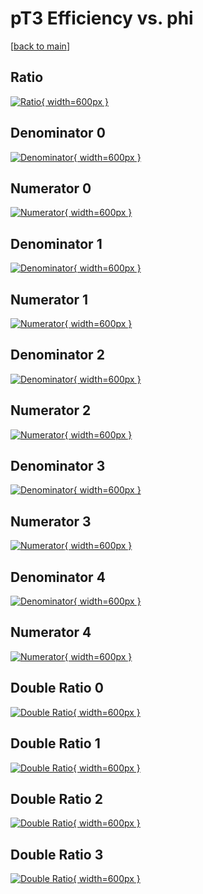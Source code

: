 # pT3 Efficiency vs. phi

[[back to main](./)]



## Ratio

[![Ratio](../mtv/var/pT3_loweta_13_0_eff_phi.png){ width=600px }](../mtv/var/pT3_loweta_13_0_eff_phi.pdf)

## Denominator 0

[![Denominator](../mtv/den/pT3_loweta_13_0_eff_phi_den0.png){ width=600px }](../mtv/den/pT3_loweta_13_0_eff_phi_den0.pdf)

## Numerator 0

[![Numerator](../mtv/num/pT3_loweta_13_0_eff_phi_num0.png){ width=600px }](../mtv/num/pT3_loweta_13_0_eff_phi_num0.pdf)

## Denominator 1

[![Denominator](../mtv/den/pT3_loweta_13_0_eff_phi_den1.png){ width=600px }](../mtv/den/pT3_loweta_13_0_eff_phi_den1.pdf)

## Numerator 1

[![Numerator](../mtv/num/pT3_loweta_13_0_eff_phi_num1.png){ width=600px }](../mtv/num/pT3_loweta_13_0_eff_phi_num1.pdf)

## Denominator 2

[![Denominator](../mtv/den/pT3_loweta_13_0_eff_phi_den2.png){ width=600px }](../mtv/den/pT3_loweta_13_0_eff_phi_den2.pdf)

## Numerator 2

[![Numerator](../mtv/num/pT3_loweta_13_0_eff_phi_num2.png){ width=600px }](../mtv/num/pT3_loweta_13_0_eff_phi_num2.pdf)

## Denominator 3

[![Denominator](../mtv/den/pT3_loweta_13_0_eff_phi_den3.png){ width=600px }](../mtv/den/pT3_loweta_13_0_eff_phi_den3.pdf)

## Numerator 3

[![Numerator](../mtv/num/pT3_loweta_13_0_eff_phi_num3.png){ width=600px }](../mtv/num/pT3_loweta_13_0_eff_phi_num3.pdf)

## Denominator 4

[![Denominator](../mtv/den/pT3_loweta_13_0_eff_phi_den4.png){ width=600px }](../mtv/den/pT3_loweta_13_0_eff_phi_den4.pdf)

## Numerator 4

[![Numerator](../mtv/num/pT3_loweta_13_0_eff_phi_num4.png){ width=600px }](../mtv/num/pT3_loweta_13_0_eff_phi_num4.pdf)

## Double Ratio 0

[![Double Ratio](../mtv/ratio/pT3_loweta_13_0_eff_phi_ratio0.png){ width=600px }](../mtv/ratio/pT3_loweta_13_0_eff_phi_ratio0.pdf)

## Double Ratio 1

[![Double Ratio](../mtv/ratio/pT3_loweta_13_0_eff_phi_ratio1.png){ width=600px }](../mtv/ratio/pT3_loweta_13_0_eff_phi_ratio1.pdf)

## Double Ratio 2

[![Double Ratio](../mtv/ratio/pT3_loweta_13_0_eff_phi_ratio2.png){ width=600px }](../mtv/ratio/pT3_loweta_13_0_eff_phi_ratio2.pdf)

## Double Ratio 3

[![Double Ratio](../mtv/ratio/pT3_loweta_13_0_eff_phi_ratio3.png){ width=600px }](../mtv/ratio/pT3_loweta_13_0_eff_phi_ratio3.pdf)

